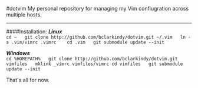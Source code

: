 #dotvim
My personal repository for managing my Vim confiugration across multiple hosts.

----------
####Installation:
***Linux***  
`
cd ~  
git clone http://github.com/bclarkindy/dotvim.git ~/.vim  
ln -s .vim/vimrc .vimrc   
cd .vim  
git submodule update --init
`  

***Windows***  
`
cd %HOMEPATH%  
git clone http://github.com/bclarkindy/dotvim.git vimfiles  
mklink _vimrc vimfiles/vimrc
cd vimfiles  
git submodule update --init
`  

That's all for now.
